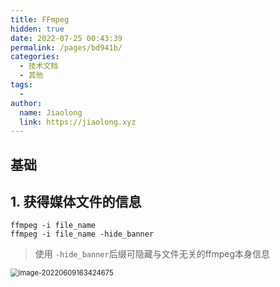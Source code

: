 ```yaml
---
title: FFmpeg
hidden: true
date: 2022-07-25 00:43:39
permalink: /pages/bd941b/
categories: 
  - 技术文档
  - 其他
tags: 
  - 
author: 
  name: Jiaolong
  link: https://jiaolong.xyz
---
```


## 基础

## 1. 获得媒体文件的信息

 ```shell
 ffmpeg -i file_name
 ffmpeg -i file_name -hide_banner
 ```

> 使用 `-hide_banner`后缀可隐藏与文件无关的ffmpeg本身信息

<img src="https://s2.loli.net/2022/06/09/UVN3kuHQZ5LgriB.png" alt="image-20220609163424675" style="zoom:80%;" />
